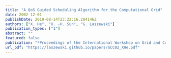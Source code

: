```yaml
---
title: "A QoS Guided Scheduling Algorithm for the Computational Grid"
date: 2002-12-01
publishDate: 2019-08-14T23:22:16.204146Z
authors: ["X. He", "X. -H. Sun", "G. Laszewski"]
publication_types: ["1"]
abstract: ""
featured: false
publication: "*Proceedings of the International Workshop on Grid and Cooperative Computing (GCC02)*"
url_pdf: "https://laszewski.github.io/papers/GCC02_XHe.pdf"
---
```


